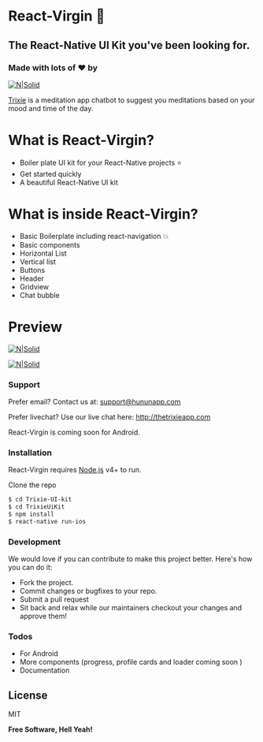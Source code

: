 # React-Virgin :dancer:
## The React-Native UI Kit you've been looking for.

### Made with lots of :heart: by

[![N|Solid](http://thetrixieapp.com/img/hunun-logo-text.png)](http://thetrixieapp.com)

[Trixie](http://thetrixieapp.com) is a meditation app chatbot to suggest you meditations based on your mood and time of the day.

# What is React-Virgin?

  - Boiler plate UI kit for your React-Native projects :star:
  - Get started quickly
  - A beautiful React-Native UI kit

# What is inside React-Virgin?

  - Basic Boilerplate including react-navigation :boom:
  - Basic components 
  - Horizontal List
  - Vertical list
  - Buttons
  - Header
  - Gridview
  - Chat bubble
  
 # Preview
[![N|Solid](https://s3-us-west-2.amazonaws.com/trixie-public/screen.png)](http://thetrixieapp.com)

[![N|Solid](https://s3-us-west-2.amazonaws.com/trixie-public/trixie-screen-2.png)](http://thetrixieapp.com)


### Support

Prefer email? Contact us at: support@hununapp.com

Prefer livechat? Use our live chat here: http://thetrixieapp.com

React-Virgin is coming soon for Android.

### Installation

React-Virgin requires [Node.js](https://nodejs.org/) v4+ to run.

Clone the repo

```sh
$ cd Trixie-UI-kit
$ cd TrixieUiKit
$ npm install
$ react-native run-ios
```

### Development

We would love if you can contribute to make this project better. Here's how you can do it:

 - Fork the project.
 - Commit changes or bugfixes to your repo.
 - Submit a pull request
 - Sit back and relax while our maintainers checkout your changes and approve them!


### Todos

 - For Android
 - More components (progress, profile cards and loader coming soon )
 - Documentation

License
----

MIT


**Free Software, Hell Yeah!**
